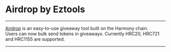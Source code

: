 <h1 aligh="center">Airdrop by Eztools</h1>

---

  [Airdrop]("https://airdrop.eztools.xyz/") is an easy-to-use giveaway tool built on the Harmony chain. 
  <br />
  Users can now bulk send tokens in giveaways. Currently HRC20, HRC721 and HRC1155 are supported.

---
